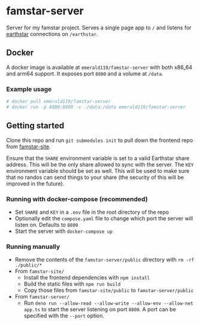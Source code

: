 # famstar-server
Server for my famstar project. Serves a single page app to `/` and listens for [earthstar](https://github.com/earthstar-project/earthstar) connections on `/earthstar`.

## Docker
A docker image is available at `emerald119/famstar-server` with both x86_64 and arm64 support. It exposes port `8800` and a volume at `/data`. 

### Example usage
```bash
# docker pull emerald119/famstar-server
# docker run -p 8800:8800 -v ./data:/data emerald119/famstar-server
```

## Getting started

Clone this repo and run `git submodules init` to pull down the frontend repo from [famstar-site](https://github.com/AnActualEmerald/famstar-site).

Ensure that the `SHARE` environment variable is set to a valid Earthstar share address. This will be the only share allowed to sync with the server. The `KEY` environment variable should be set as well. This will be used to make sure that no randos can send things to your share (the security of this will be improved in the future).

### Running with docker-compose (recommended)

- Set `SHARE` and `KEY` in a `.env` file in the root directory of the repo
- Optionally edit the `compose.yaml` file to change which port the server will listen on. Defaults to `8800`
- Start the server with `docker-compose up`

### Running manually

- Remove the contents of the `famstar-server/public` directory with `rm -rf ./public/*`
- From `famstar-site/`
  - Install the frontend dependencies with `npm install`
  - Build the static files with `npm run build`
  - Copy those files from `famstar-site/public` to `famstar-server/public`
- From `famstar-server/`
  - Run `deno run --allow-read --allow-write --allow-env --allow-net app.ts` to start the server listening on port `8800`. A port can be specified with the `--port` option.
